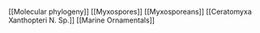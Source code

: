 [[Molecular phylogeny]]
[[Myxospores]]
[[Myxosporeans]]
[[Ceratomyxa Xanthopteri N. Sp.]]
[[Marine Ornamentals]]

